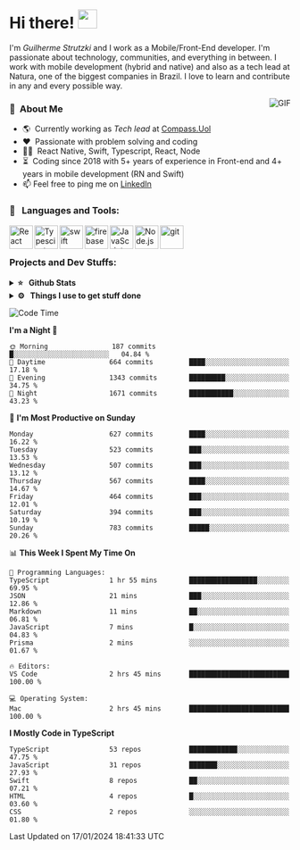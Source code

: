 # Hi there! <img src="https://github.com/TheDudeThatCode/TheDudeThatCode/blob/master/Assets/Hi.gif" width="34px" height="34px">

I'm _Guilherme Strutzki_ and I work as a Mobile/Front-End developer. I'm passionate about technology, communities, and everything in between. I work with mobile development (hybrid and native) and also as a tech lead at Natura, one of the biggest companies in Brazil. I love to learn and contribute in any and every possible way. 

<img align="right" alt="GIF" src="https://spotify-github-profile.vercel.app/api/view?uid=22gkdonhf4okms5x5dsdjx7sy&cover_image=true&theme=default&bar_color=09ff00&bar_color_cover=false"/>

### :space_invader: &nbsp;About Me
- :earth_americas:&nbsp; Currently working as _Tech lead_ at [Compass.Uol](https://compass.uol/en/home/)
- :heart: &nbsp;Passionate with problem solving and coding
- :technologist: &nbsp;React Native, Swift, Typescript, React, Node
- :hourglass_flowing_sand: &nbsp;Coding since 2018 with 5+ years of experience in Front-end and 4+ years in mobile development (RN and Swift)
- 📫  Feel free to ping me on [LinkedIn](https://www.linkedin.com/in/guilherme-strutzki/?locale=en_US)

### 🔨 &nbsp; Languages and Tools:
<a href="https://reactjs.org/" target="_blank"> <img align="left" alt="React" height ="42px" src="https://raw.githubusercontent.com/rahul-jha98/github_readme_icons/main/language_and_tools/square/react/react.svg"></a>
<a href="https://www.typescriptlang.org/" target="_blank"><img align="left" alt="Typescirpt" height ="42px" src="https://raw.githubusercontent.com/rahul-jha98/github_readme_icons/main/language_and_tools/square/typescript/typescript.svg"></a>
<a href="https://developer.apple.com/swift/" target="_blank"> <img align="left" src="https://raw.githubusercontent.com/rahul-jha98/github_readme_icons/main/language_and_tools/square/swift/swift.svg" alt="swift" height="42px"/> </a> 
<a href="https://firebase.google.com/" target="_blank"> <img align="left" src="https://raw.githubusercontent.com/rahul-jha98/github_readme_icons/main/language_and_tools/square/firebase/firebase.svg" alt="firebase" height ="42px"/> </a>
<a href="https://developer.mozilla.org/en-US/docs/Web/JavaScript" target="_blank"> <img align="left" alt="JavaScript" height ="42px"  src="https://raw.githubusercontent.com/rahul-jha98/github_readme_icons/main/language_and_tools/square/javascript/javascript.svg"> </a>
<a href="https://nodejs.org" target="_blank"><img align="left" alt="Node.js" height ="42px" src="https://raw.githubusercontent.com/rahul-jha98/github_readme_icons/main/language_and_tools/square/node/node.svg"></a>
<a href="https://git-scm.com/" target="_blank"> <img src="https://raw.githubusercontent.com/rahul-jha98/github_readme_icons/main/language_and_tools/square/git-scm/git-scm.svg" align="left" alt="git" height='42px'/> </a> </br></br>


### Projects and Dev Stuffs:

<details>	
  <summary><b>⭐ &nbsp; Github Stats</b></summary>
  <br />
  <img src="https://github-readme-stats.vercel.app/api?username=guistrutzki&show_icons=true&theme=tokyonight"/>
</details>
 
<details>	
  <br />
  <summary><b>⚙️ &nbsp; Things I use to get stuff done</b></summary>
  	<ul>
  	    <li><b>OS:</b> macOS Big Sur 11.2</li>
	    <li><b>Laptop: </b> MacBook Pro (i7, Mid 2014)</li>
  	    <li><b>Browser: </b> Chrome</li>
	    <li><b>Terminal: </b> ZSH: Oh My Zsh</li>
	    <li><b>Code Editor:</b> VScode, XCode and Android Studio</li>
	    <li><b>To Stay Updated:</b> Twitter, Youtube and Instagram.</li>
	</ul>	
</details>

<!--START_SECTION:waka-->
![Code Time](http://img.shields.io/badge/Code%20Time-1%2C426%20hrs%2018%20mins-blue)

**I'm a Night 🦉** 

```text
🌞 Morning                187 commits         █░░░░░░░░░░░░░░░░░░░░░░░░   04.84 % 
🌆 Daytime                664 commits         ████░░░░░░░░░░░░░░░░░░░░░   17.18 % 
🌃 Evening                1343 commits        █████████░░░░░░░░░░░░░░░░   34.75 % 
🌙 Night                  1671 commits        ███████████░░░░░░░░░░░░░░   43.23 % 
```
📅 **I'm Most Productive on Sunday** 

```text
Monday                   627 commits         ████░░░░░░░░░░░░░░░░░░░░░   16.22 % 
Tuesday                  523 commits         ███░░░░░░░░░░░░░░░░░░░░░░   13.53 % 
Wednesday                507 commits         ███░░░░░░░░░░░░░░░░░░░░░░   13.12 % 
Thursday                 567 commits         ████░░░░░░░░░░░░░░░░░░░░░   14.67 % 
Friday                   464 commits         ███░░░░░░░░░░░░░░░░░░░░░░   12.01 % 
Saturday                 394 commits         ███░░░░░░░░░░░░░░░░░░░░░░   10.19 % 
Sunday                   783 commits         █████░░░░░░░░░░░░░░░░░░░░   20.26 % 
```


📊 **This Week I Spent My Time On** 

```text
💬 Programming Languages: 
TypeScript               1 hr 55 mins        █████████████████░░░░░░░░   69.95 % 
JSON                     21 mins             ███░░░░░░░░░░░░░░░░░░░░░░   12.86 % 
Markdown                 11 mins             ██░░░░░░░░░░░░░░░░░░░░░░░   06.81 % 
JavaScript               7 mins              █░░░░░░░░░░░░░░░░░░░░░░░░   04.83 % 
Prisma                   2 mins              ░░░░░░░░░░░░░░░░░░░░░░░░░   01.67 % 

🔥 Editors: 
VS Code                  2 hrs 45 mins       █████████████████████████   100.00 % 

💻 Operating System: 
Mac                      2 hrs 45 mins       █████████████████████████   100.00 % 
```

**I Mostly Code in TypeScript** 

```text
TypeScript               53 repos            ████████████░░░░░░░░░░░░░   47.75 % 
JavaScript               31 repos            ███████░░░░░░░░░░░░░░░░░░   27.93 % 
Swift                    8 repos             ██░░░░░░░░░░░░░░░░░░░░░░░   07.21 % 
HTML                     4 repos             █░░░░░░░░░░░░░░░░░░░░░░░░   03.60 % 
CSS                      2 repos             ░░░░░░░░░░░░░░░░░░░░░░░░░   01.80 % 
```




 Last Updated on 17/01/2024 18:41:33 UTC
<!--END_SECTION:waka-->
